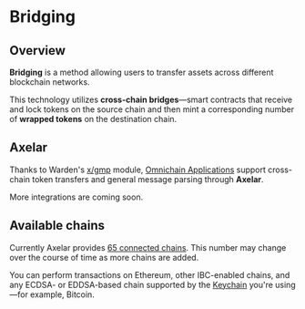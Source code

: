 ﻿---
sidebar_position: 6
---

# Bridging

## Overview

**Bridging** is a method allowing users to transfer assets across different blockchain networks.

This technology utilizes **cross-chain bridges**—smart contracts that receive and lock tokens on the source chain and then mint a corresponding number of **wrapped tokens** on the destination chain.

## Axelar

Thanks to Warden's [x/gmp](/learn/warden-protocol-modules/external-modules#xgmp) module, [Omnichain Applications](/learn/glossary#omnichain-application) support cross-chain token transfers and general message parsing through **Axelar**.

More integrations are coming soon.

## Available chains

Currently Axelar provides [65 connected chains](https://axelarscan.io). This number may change over the course of time as more chains are added.

You can perform transactions on Ethereum, other IBC-enabled chains, and any ECDSA- or EDDSA-based chain supported by the [Keychain](/learn/glossary#keychain) you're using—for example, Bitcoin.